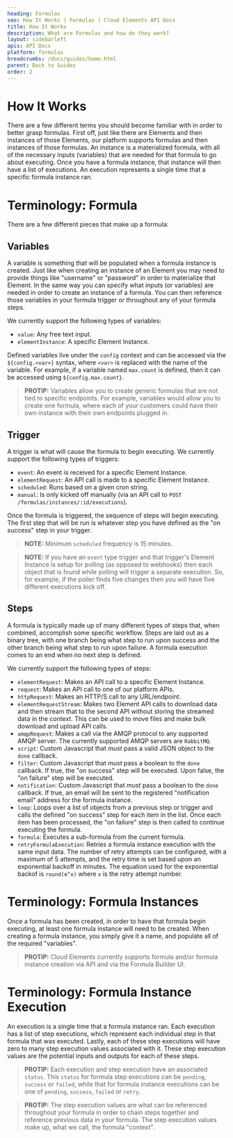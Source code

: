 ```yaml
---
heading: Formulas
seo: How It Works | Formulas | Cloud Elements API Docs
title: How It Works
description: What are Formulas and how do they work?
layout: sidebarleft
apis: API Docs
platform: formulas
breadcrumbs: /docs/guides/home.html
parent: Back to Guides
order: 2
---
```


# How It Works
There are a few different terms you should become familiar with in order to better grasp formulas.  First off, just like there are Elements and then instances of those Elements, our platform supports formulas and then instances of those formulas.  An instance is a materialized formula, with all of the necessary inputs (variables) that are needed for that formula to go about executing.  Once you have a formula instance, that instance will then have a list of executions.  An execution represents a single time that a specific formula instance ran.

# Terminology: Formula

There are a few different pieces that make up a formula:

## Variables
A variable is something that will be populated when a formula instance is created.  Just like when creating an instance of an Element you may need to provide things like "username" or "password" in order to materialize that Element.  In the same way you can specify what inputs (or variables) are needed in order to create an instance of a formula.  You can then reference those variables in your formula trigger or throughout any of your formula steps.

We currently support the following types of variables:

* `value`: Any free text input.
* `elementInstance`: A specific Element Instance.

Defined variables live under the `config` context and can be accessed via the `${config.<var>}` syntax, where `<var>` is replaced with the name of the variable. For example, if a variable named `max.count` is defined, then it can be accessed using `${config.max.count}`.

> **PROTIP:** Variables allow you to create generic formulas that are not tied to specific endpoints.  For example, variables would allow you to create one formula, where each of your customers could have their own instance with their own endpoints plugged in.

## Trigger
A trigger is what will cause the formula to begin executing.  We currently support the following types of triggers:

* `event`: An event is received for a specific Element Instance.
* `elementRequest`: An API call is made to a specific Element Instance.
* `scheduled`: Runs based on a given cron string.
* `manual`: Is only kicked off manually (via an API call to `POST /formulas/instances/:id/executions`).

Once the formula is triggered, the sequence of steps will begin executing.  The first step that will be run is whatever step you have defined as the "on success" step in your trigger.

> **NOTE:** Minimum `scheduled` frequency is 15 minutes.

> **NOTE:** If you have an `event` type trigger and that trigger's Element Instance is setup for polling (as opposed to webhooks) then each object that is found while polling will trigger a separate execution.  So, for example, if the poller finds five changes then you will have five different executions kick off.

## Steps
A formula is typically made up of many different types of steps that, when combined, accomplish some specific workflow.  Steps are laid out as a binary tree, with one branch being what step to run upon success and the other branch being what step to run upon failure.  A formula execution comes to an end when no next step is defined.

We currently support the following types of steps:

* `elementRequest`: Makes an API call to a specific Element Instance.
* `request`: Makes an API call to one of our platform APIs.
* `httpRequest`: Makes an HTTP/S call to any URL/endpoint.
* `elementRequestStream`: Makes two Element API calls to download data and then stream that to the second API without storing the streamed data in the context. This can be used to move files and make bulk download and upload API calls.
* `amqpRequest`: Makes a call via the AMQP protocol to any supported AMQP server. The currently supported AMQP servers are `RabbitMQ`.
* `script`: Custom Javascript that *must* pass a valid JSON object to the `done` callback.
* `filter`: Custom Javascript that *must* pass a boolean to the `done` callback.  If true, the "on success" step will be executed.  Upon false, the "on failure" step will be executed.
* `notification`: Custom Javascript that *must* pass a boolean to the `done` callback.  If true, an email will be sent to the registered "notification email" address for the formula instance.
* `loop`: Loops over a list of objects from a previous step or trigger and calls the defined "on success" step for each item in the list.  Once each item has been processed, the "on failure" step is then called to continue executing the formula.
* `formula`: Executes a sub-formula from the current formula.
* `retryFormulaExecution`: Retries a formula instance execution with the same input data. The number of retry attempts can be configured, with a maximum of 5 attempts, and the retry time is set based upon an exponential backoff in minutes. The equation used for the exponential backof is `round(e^x)` where `x` is the retry attempt number.

# Terminology: Formula Instances

Once a formula has been created, in order to have that formula begin executing, at least one formula instance will need to be created.  When creating a formula instance, you simply give it a name, and populate all of the required "variables".

> **PROTIP:** Cloud Elements currently supports formula and/or formula instance creation via API and via the Formula Builder UI.

# Terminology: Formula Instance Execution

An execution is a single time that a formula instance ran.  Each execution has a list of step executions, which represent each individual step in that formula that was executed.  Lastly, each of these step executions will have zero to many step execution values associated with it.  These step execution values are the potential inputs and outputs for each of these steps.

> **PROTIP:** Each execution and step execution have an associated `status`.  This `status` for formula step executions can be `pending`, `success` or `failed`, while that for formula instance executions can be one of `pending`, `success`, `failed` or `retry`.

> **PROTIP:** The step execution values are what can be referenced throughout your formula in order to chain steps together and reference previous data in your formula.  The step execution values make up, what we call, the formula "context".
